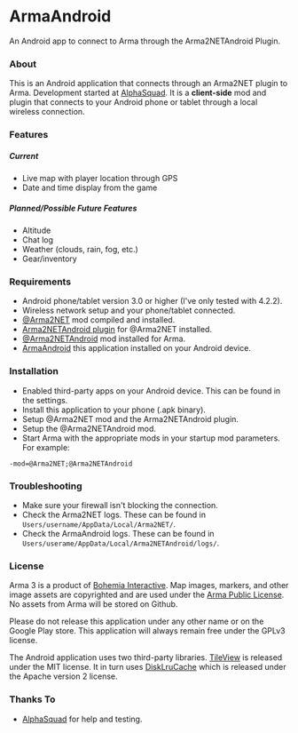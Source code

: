 ArmaAndroid
===========

An Android app to connect to Arma through the Arma2NETAndroid Plugin.


### About

This is an Android application that connects through an Arma2NET plugin to Arma.  Development started at [AlphaSquad](http://alphasquad.net/forum/viewtopic.php?f=71&t=3622).  It is a **client-side** mod and plugin
that connects to your Android phone or tablet through a local wireless connection.

### Features

##### Current
* Live map with player location through GPS
* Date and time display from the game

##### Planned/Possible Future Features
* Altitude
* Chat log
* Weather (clouds, rain, fog, etc.)
* Gear/inventory

### Requirements

* Android phone/tablet version 3.0 or higher (I've only tested with 4.2.2).
* Wireless network setup and your phone/tablet connected.
* [@Arma2NET](https://github.com/ScottNZ/Arma2NET) mod compiled and installed.
* [Arma2NETAndroid plugin](https://github.com/firefly2442/Arma2NETAndroid-Plugin) for @Arma2NET installed.
* [@Arma2NETAndroid](https://github.com/firefly2442/ArmaAndroid-mod) mod installed for Arma.
* [ArmaAndroid](https://github.com/firefly2442/ArmaAndroid) this application installed on your Android device.

### Installation

* Enabled third-party apps on your Android device.  This can be found in the settings.
* Install this application to your phone (.apk binary).
* Setup @Arma2NET mod and the Arma2NETAndroid plugin.
* Setup the @Arma2NETAndroid mod.
* Start Arma with the appropriate mods in your startup mod parameters.  For example:
````
-mod=@Arma2NET;@Arma2NETAndroid
````

### Troubleshooting

* Make sure your firewall isn't blocking the connection.
* Check the Arma2NET logs.  These can be found in `Users/username/AppData/Local/Arma2NET/`.
* Check the ArmaAndroid logs.  These can be found in `Users/userame/AppData/Local/Arma2NETAndroid/logs/`.

### License

Arma 3 is a product of [Bohemia Interactive](http://www.bistudio.com).  Map images, markers, and other image assets are copyrighted and are used under the [Arma Public License](http://www.bistudio.com/community/licenses/arma-public-license).  No assets from Arma will be stored on Github.

Please do not release this application under any other name or on the Google Play store.  This application will always remain free under the GPLv3 license.

The Android application uses two third-party libraries.  [TileView](https://github.com/moagrius/TileView) is released under the MIT license.  It in turn uses [DiskLruCache](https://github.com/JakeWharton/DiskLruCache) which is released under the Apache version 2 license.

### Thanks To

* [AlphaSquad](http://alphasquad.net) for help and testing.

